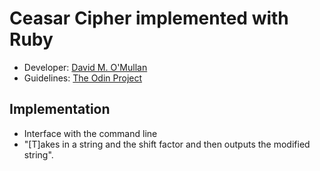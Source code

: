 # Ceasar Cipher implemented with Ruby

- Developer: [David M. O'Mullan](https://github.com/davidomullan)
- Guidelines: [The Odin Project](https://www.theodinproject.com/lessons/ruby-caesar-cipher)

## Implementation
- Interface with the command line
- "[T]akes in a string and the shift factor and then outputs the modified string".